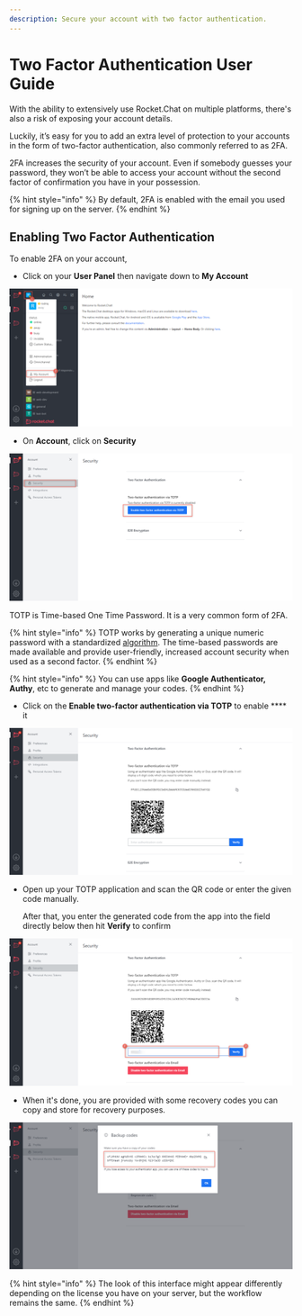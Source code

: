 ```yaml
---
description: Secure your account with two factor authentication.
---
```


# Two Factor Authentication User Guide

With the ability to extensively use Rocket.Chat on multiple platforms, there's also a risk of exposing your account details.

Luckily, it’s easy for you to add an extra level of protection to your accounts in the form of two-factor authentication, also commonly referred to as 2FA.

2FA increases the security of your account. Even if somebody guesses your password, they won’t be able to access your account without the second factor of confirmation you have in your possession.

{% hint style="info" %}
By default, 2FA is enabled with the email you used for signing up on the server.
{% endhint %}

## Enabling Two Factor Authentication

To enable 2FA on your account,&#x20;

* Click on your **User Panel** then navigate down to **My Account**

![](<../../../.gitbook/assets/image (672).png>)

* On **Account**, click on **Security**

![](<../../../.gitbook/assets/image (638) (1).png>)

TOTP is Time-based One Time Password. It is a very common form of 2FA.

{% hint style="info" %}
TOTP works by generating a unique numeric password with a standardized [algorithm](https://tools.ietf.org/html/rfc6238). The time-based passwords are made available and provide user-friendly, increased account security when used as a second factor.
{% endhint %}

{% hint style="info" %}
You can use apps like **Google Authenticator, Authy**, etc to generate and manage your codes.
{% endhint %}

* Click on the **Enable two-factor authentication via TOTP** to enable **** it

![](<../../../.gitbook/assets/image (668) (1).png>)

*   Open up your TOTP application and scan the QR code or enter the given code manually.

    After that, you enter the generated code from the app into the field directly below then hit **Verify** to confirm

![](<../../../.gitbook/assets/image (685).png>)

* When it's done, you are provided with some recovery codes you can copy and store for recovery purposes.

![](<../../../.gitbook/assets/image (670) (1) (1) (1).png>)

{% hint style="info" %}
The look of this interface might appear differently depending on the license you have on your server, but the workflow remains the same.
{% endhint %}
